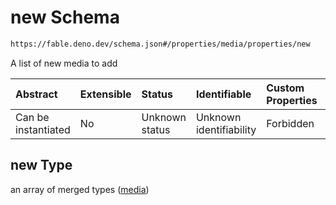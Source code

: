 # new Schema

```txt
https://fable.deno.dev/schema.json#/properties/media/properties/new
```

A list of new media to add

| Abstract            | Extensible | Status         | Identifiable            | Custom Properties | Additional Properties | Access Restrictions | Defined In                                                 |
| :------------------ | :--------- | :------------- | :---------------------- | :---------------- | :-------------------- | :------------------ | :--------------------------------------------------------- |
| Can be instantiated | No         | Unknown status | Unknown identifiability | Forbidden         | Allowed               | none                | [schema.json\*](../out/schema.json "open original schema") |

## new Type

an array of merged types ([media](schema-properties-media-properties-new-media.md))
